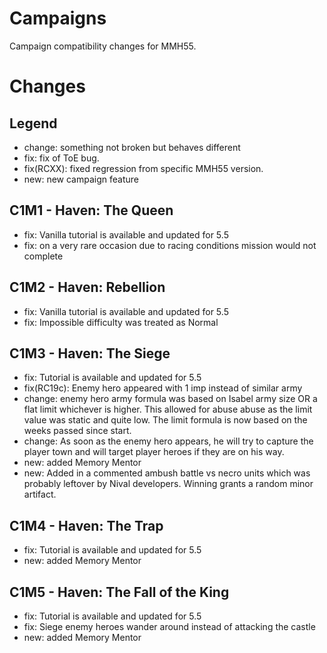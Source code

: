 # Campaigns
Campaign compatibility changes for MMH55.

# Changes

## Legend
- change: something not broken but behaves different
- fix: fix of ToE bug.
- fix(RCXX): fixed regression from specific MMH55 version.
- new: new campaign feature

## C1M1 - Haven: The Queen
- fix: Vanilla tutorial is available and updated for 5.5
- fix: on a very rare occasion due to racing conditions mission would not complete

## C1M2 - Haven: Rebellion
- fix: Vanilla tutorial is available and updated for 5.5
- fix: Impossible difficulty was treated as Normal

## C1M3 - Haven: The Siege
- fix: Tutorial is available and updated for 5.5
- fix(RC19c): Enemy hero appeared with 1 imp instead of similar army
- change: enemy hero army formula was based on Isabel army size OR a flat limit whichever is higher. This allowed for abuse abuse as the limit value was static and quite low. The limit formula is now based on the weeks passed since start.
- change: As soon as the enemy hero appears, he will try to capture the player town and will target player heroes if they are on his way.
- new: added Memory Mentor
- new: Added in a commented ambush battle vs necro units which was probably leftover by Nival developers. Winning grants a random minor artifact.

## C1M4 - Haven: The Trap
- fix: Tutorial is available and updated for 5.5
- new: added Memory Mentor

## C1M5 - Haven: The Fall of the King
- fix: Tutorial is available and updated for 5.5
- fix: Siege enemy heroes wander around instead of attacking the castle
- new: added Memory Mentor
